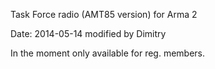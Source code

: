 Task Force radio (AMT85 version) for Arma 2

Date: 2014-05-14 modified by Dimitry

In the moment only available for reg. members.

